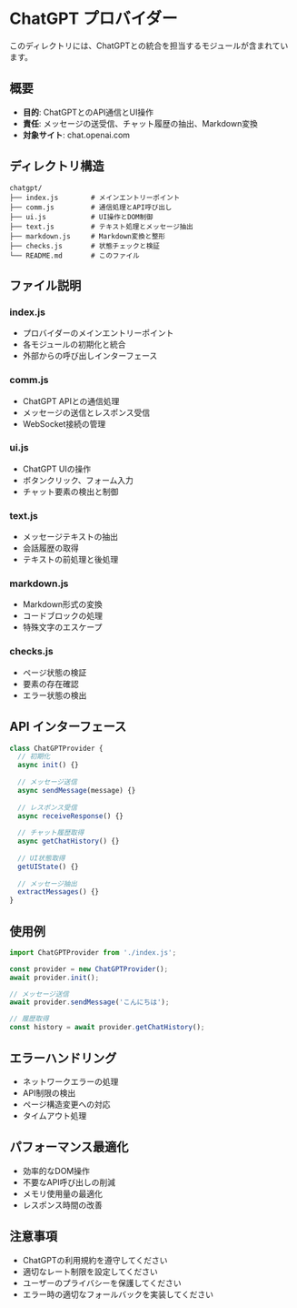 # ChatGPT プロバイダー

このディレクトリには、ChatGPTとの統合を担当するモジュールが含まれています。

## 概要

- **目的**: ChatGPTとのAPI通信とUI操作
- **責任**: メッセージの送受信、チャット履歴の抽出、Markdown変換
- **対象サイト**: chat.openai.com

## ディレクトリ構造

```
chatgpt/
├── index.js        # メインエントリーポイント
├── comm.js         # 通信処理とAPI呼び出し
├── ui.js           # UI操作とDOM制御
├── text.js         # テキスト処理とメッセージ抽出
├── markdown.js     # Markdown変換と整形
├── checks.js       # 状態チェックと検証
└── README.md       # このファイル
```

## ファイル説明

### index.js
- プロバイダーのメインエントリーポイント
- 各モジュールの初期化と統合
- 外部からの呼び出しインターフェース

### comm.js
- ChatGPT APIとの通信処理
- メッセージの送信とレスポンス受信
- WebSocket接続の管理

### ui.js
- ChatGPT UIの操作
- ボタンクリック、フォーム入力
- チャット要素の検出と制御

### text.js
- メッセージテキストの抽出
- 会話履歴の取得
- テキストの前処理と後処理

### markdown.js
- Markdown形式の変換
- コードブロックの処理
- 特殊文字のエスケープ

### checks.js
- ページ状態の検証
- 要素の存在確認
- エラー状態の検出

## API インターフェース

```javascript
class ChatGPTProvider {
  // 初期化
  async init() {}
  
  // メッセージ送信
  async sendMessage(message) {}
  
  // レスポンス受信
  async receiveResponse() {}
  
  // チャット履歴取得
  async getChatHistory() {}
  
  // UI状態取得
  getUIState() {}
  
  // メッセージ抽出
  extractMessages() {}
}
```

## 使用例

```javascript
import ChatGPTProvider from './index.js';

const provider = new ChatGPTProvider();
await provider.init();

// メッセージ送信
await provider.sendMessage('こんにちは');

// 履歴取得
const history = await provider.getChatHistory();
```

## エラーハンドリング

- ネットワークエラーの処理
- API制限の検出
- ページ構造変更への対応
- タイムアウト処理

## パフォーマンス最適化

- 効率的なDOM操作
- 不要なAPI呼び出しの削減
- メモリ使用量の最適化
- レスポンス時間の改善

## 注意事項

- ChatGPTの利用規約を遵守してください
- 適切なレート制限を設定してください
- ユーザーのプライバシーを保護してください
- エラー時の適切なフォールバックを実装してください

